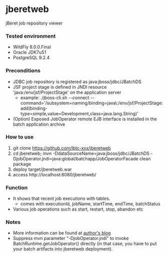 jberetweb
=========

jBeret job repository viewer

### Tested environment

- WildFly 8.0.0.Final
- Oracle JDK7u51
- PostgreSQL 9.2.4

### Preconditions

- JDBC job repository is registered as java:jboss/jdbc/JBatchDS
- JSF project stage is defined in JNDI resource 'java:/env/jsf/ProjectStage' on the application server
    - example: ./jboss-cli.sh --connect --command='/subsystem=naming/binding=java\\:\/env\/jsf\/ProjectStage:add(binding-type=simple,value=Development,class=java.lang.String)'
- (Option) Exposed JobOperator remote EJB interface is installed in the batch application archive

### How to use

1. git clone https://github.com/lbtc-xxx/jberetweb
2. cd jberetweb; mvn -DdataSourceName=java:jboss/jdbc/JBatchDS -DjobOperator.jndi=java:global/batchapp/JobOperatorFacade clean package
3. deploy target/jberetweb.war
4. access http://localhost:8080/jberetweb/

### Function

- It shows that recent job executions with tables.
    - comes with executionId, jobName, startTime, endTime, batchStatus
- Various job operations such as start, restart, stop, abandon etc

### Notes

- More information can be found at [author's blog](http://www.nailedtothex.org/roller/kyle/category/jberetweb)
- Suppress mvn parameter "-DjobOperator.jndi" to invoke BatchRuntime.getJobOperator() directly (in that case, you have to put your batch artifacts into jberetweb deployment).